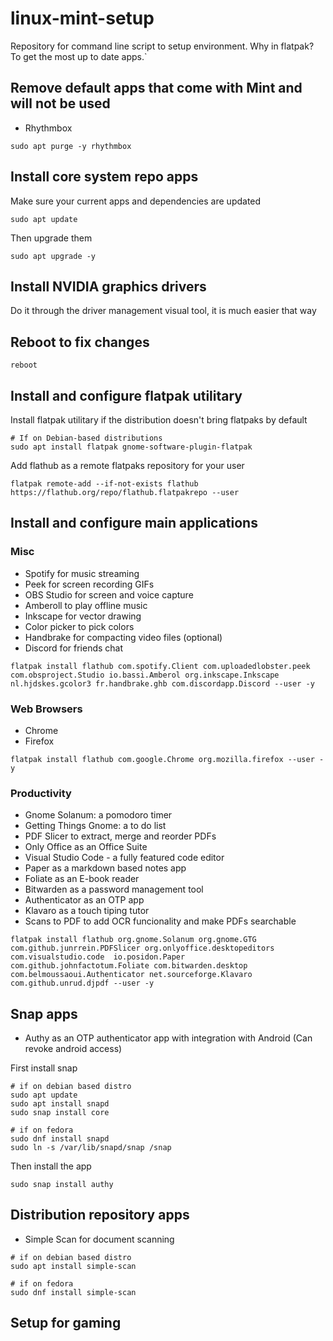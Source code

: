 # linux-mint-setup
Repository for command line script to setup environment.
Why in flatpak? To get the most up to date apps.`

## Remove default apps that come with Mint and will not be used
- Rhythmbox
```
sudo apt purge -y rhythmbox
```
## Install core system repo apps
Make sure your current apps and dependencies are updated
```
sudo apt update
```
Then upgrade them
```
sudo apt upgrade -y
```

## Install NVIDIA graphics drivers

Do it through the driver management visual tool, it is much easier that way

## Reboot to fix changes

```
reboot
```

## Install and configure flatpak utilitary
Install flatpak utilitary if the distribution doesn't bring flatpaks by default
```
# If on Debian-based distributions
sudo apt install flatpak gnome-software-plugin-flatpak
```
Add flathub as a remote flatpaks repository for your user
```
flatpak remote-add --if-not-exists flathub https://flathub.org/repo/flathub.flatpakrepo --user
```

## Install and configure main applications

### Misc
- Spotify for music streaming
- Peek for screen recording GIFs
- OBS Studio for screen and voice capture
- Amberoll to play offline music
- Inkscape for vector drawing
- Color picker to pick colors
- Handbrake for compacting video files (optional)
- Discord for friends chat

```
flatpak install flathub com.spotify.Client com.uploadedlobster.peek  com.obsproject.Studio io.bassi.Amberol org.inkscape.Inkscape nl.hjdskes.gcolor3 fr.handbrake.ghb com.discordapp.Discord --user -y
```

### Web Browsers
- Chrome
- Firefox
  
```
flatpak install flathub com.google.Chrome org.mozilla.firefox --user -y
```
### Productivity
- Gnome Solanum: a pomodoro timer
- Getting Things Gnome: a to do list
- PDF Slicer to extract, merge and reorder PDFs
- Only Office as an Office Suite
- Visual Studio Code - a fully featured code editor
- Paper as a markdown based notes app
- Foliate as an E-book reader
- Bitwarden as a password management tool
- Authenticator as an OTP app
- Klavaro as a touch tiping tutor
- Scans to PDF to add OCR funcionality and make PDFs searchable
```
flatpak install flathub org.gnome.Solanum org.gnome.GTG com.github.junrrein.PDFSlicer org.onlyoffice.desktopeditors com.visualstudio.code  io.posidon.Paper com.github.johnfactotum.Foliate com.bitwarden.desktop com.belmoussaoui.Authenticator net.sourceforge.Klavaro com.github.unrud.djpdf --user -y
```

## Snap apps
- Authy as an OTP authenticator app with integration with Android (Can revoke android access)

First install snap
```
# if on debian based distro
sudo apt update
sudo apt install snapd
sudo snap install core

# if on fedora
sudo dnf install snapd
sudo ln -s /var/lib/snapd/snap /snap
```
Then install the app
```
sudo snap install authy
```

## Distribution repository apps
- Simple Scan for document scanning
```
# if on debian based distro
sudo apt install simple-scan

# if on fedora
sudo dnf install simple-scan
```
## Setup for gaming

